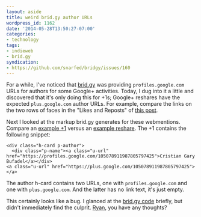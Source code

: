 ```yaml
---
layout: aside
title: weird brid.gy author URLs
wordpress_id: 1162
date: '2014-05-28T13:50:27-07:00'
categories:
- technology
tags:
- indieweb
- brid.gy
syndication:
- https://github.com/snarfed/bridgy/issues/160
---
```

For a while, I've noticed that [brid.gy][] was providing `profiles.google.com` URLs for authors for some Google+ activities.  Today, I dug into it a little and discovered that it's only doing this for +1s; Google+ reshares have the expected `plus.google.com` author URLs.  For example, compare the links on the two rows of faces in the "Likes and Reposts" of [this post][].

Next I looked at the markup brid.gy generates for these webmentions.  Compare an [example +1][] versus an [example reshare][].  The +1 contains the following snippet:

    <div class="h-card p-author">
      <div class="p-name"><a class="u-url" href="https://profiles.google.com/105078911987805797425">Cristian Gary Bufadel</a></div>
    <a class="u-url" href="https://plus.google.com/105078911987805797425"></a>

The author h-card contains two URLs, one with `profiles.google.com` and one with `plus.google.com`.  And the latter has no link text, it's just empty.

This certainly looks like a bug. I glanced at the [brid.gy code][] briefly, but didn't immediately find the culprit.  [Ryan][], you have any thoughts?

[brid.gy]: https://www.brid.gy/
[this post]: https://willnorris.com/2014/05/go-rest-apis-and-pointers#comments
[example +1]: https://brid-gy.appspot.com/like/googleplus/111832530347449196055/z13btbeotxa1xlagq04cjrvwdoeagrwasvc0k/105078911987805797425
[example reshare]: https://brid-gy.appspot.com/repost/googleplus/111832530347449196055/z12fcrxzklu1vrctk23xyz2h2ln5z1qau04/103038387682807517504
[brid.gy code]: https://github.com/snarfed/bridgy
[Ryan]: https://snarfed.org/
